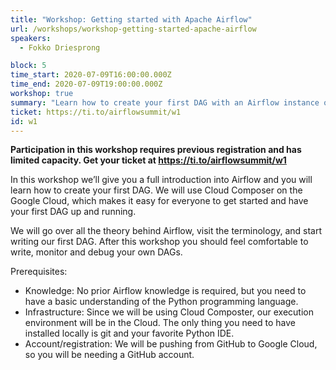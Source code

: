 ```yaml
---
title: "Workshop: Getting started with Apache Airflow"
url: /workshops/workshop-getting-started-apache-airflow
speakers:
  - Fokko Driesprong

block: 5
time_start: 2020-07-09T16:00:00.000Z
time_end: 2020-07-09T19:00:00.000Z
workshop: true
summary: "Learn how to create your first DAG with an Airflow instance on the cloud via Cloud Composer"
ticket: https://ti.to/airflowsummit/w1
id: w1
---
```


<strong>Participation in this workshop requires previous registration and has limited capacity. Get your ticket at https://ti.to/airflowsummit/w1</strong>

In this workshop we’ll give you a full introduction into Airflow and you will learn how to create your first DAG. We will use Cloud Composer on the Google Cloud, which makes it easy for everyone to get started and have your first DAG up and running.

We will go over all the theory behind Airflow, visit the terminology, and start writing our first DAG. After this workshop you should feel comfortable to write, monitor and debug your own DAGs.

Prerequisites:
* Knowledge: No prior Airflow knowledge is required, but you need to have a basic understanding of the Python programming language.
* Infrastructure: Since we will be using Cloud Composter, our execution environment will be in the Cloud. The only thing you need to have installed locally is git and your favorite Python IDE.
* Account/registration: We will be pushing from GitHub to Google Cloud, so you will be needing a GitHub account.

